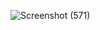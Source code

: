 ![Screenshot (571)](https://github.com/user-attachments/assets/501658a1-f1aa-4fa5-9fcb-67b7937952d8)
